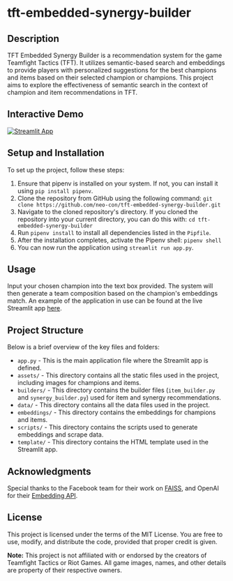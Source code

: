 # tft-embedded-synergy-builder


## Description
TFT Embedded Synergy Builder is a recommendation system for the game Teamfight Tactics (TFT). It utilizes semantic-based search and embeddings to provide players with personalized suggestions for the best champions and items based on their selected champion or champions. This project aims to explore the effectiveness of semantic search in the context of champion and item recommendations in TFT.

## Interactive Demo

[![Streamlit App](https://static.streamlit.io/badges/streamlit_badge_black_white.svg)](https://tft-embedded.streamlit.app/)

## Setup and Installation
To set up the project, follow these steps:

1. Ensure that pipenv is installed on your system. If not, you can install it using `pip install pipenv`.
2. Clone the repository from GitHub using the following command: `git clone https://github.com/neo-con/tft-embedded-synergy-builder.git`
3. Navigate to the cloned repository's directory. If you cloned the repository into your current directory, you can do this with: `cd tft-embedded-synergy-builder`
4. Run `pipenv install` to install all dependencies listed in the `Pipfile`. 
5. After the installation completes, activate the Pipenv shell: `pipenv shell`
6. You can now run the application using `streamlit run app.py`.

## Usage
Input your chosen champion into the text box provided. The system will then generate a team composition based on the champion's embeddings match. An example of the application in use can be found at the live Streamlit app [here](https://tft-embedded.streamlit.app).

## Project Structure
Below is a brief overview of the key files and folders:

- `app.py` - This is the main application file where the Streamlit app is defined.
- `assets/` - This directory contains all the static files used in the project, including images for champions and items.
- `builders/` - This directory contains the builder files (`item_builder.py` and `synergy_builder.py`) used for item and synergy recommendations.
- `data/` - This directory contains all the data files used in the project.
- `embeddings/` - This directory contains the embeddings for champions and items.
- `scripts/` - This directory contains the scripts used to generate embeddings and scrape data.
- `template/` - This directory contains the HTML template used in the Streamlit app.

## Acknowledgments
Special thanks to the Facebook team for their work on [FAISS](https://github.com/facebookresearch/faiss), and OpenAI for their [Embedding API](https://platform.openai.com/docs/guides/embeddings).

## License
This project is licensed under the terms of the MIT License. You are free to use, modify, and distribute the code, provided that proper credit is given.

**Note:** This project is not affiliated with or endorsed by the creators of Teamfight Tactics or Riot Games. All game images, names, and other details are property of their respective owners.
